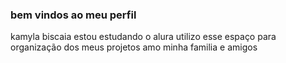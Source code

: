 ### bem vindos ao meu perfil 
kamyla biscaia 
estou estudando o alura
utilizo esse espaço para organização dos meus projetos
amo minha familia e amigos



